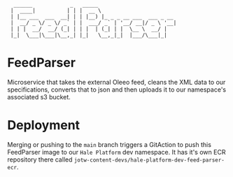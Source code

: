 ```
  ______            _   _____                         
 |  ____|          | | |  __ \                        
 | |__ ___  ___  __| | | |__) |_ _ _ __ ___  ___ _ __ 
 |  __/ _ \/ _ \/ _` | |  ___/ _` | '__/ __|/ _ \ '__|
 | | |  __/  __/ (_| | | |  | (_| | |  \__ \  __/ |   
 |_|  \___|\___|\__,_| |_|   \__,_|_|  |___/\___|_|   

```                                                     
# FeedParser
Microservice that takes the external Oleeo feed, cleans the XML data to our specifications, converts that to json and then uploads it to our namespace's associated s3 bucket.

# Deployment

Merging or pushing to the `main` branch triggers a GitAction to push this FeedParser image to our `Hale Platform` dev namespace. It has it's own ECR repository there called `jotw-content-devs/hale-platform-dev-feed-parser-ecr`.
